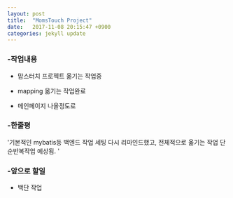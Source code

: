 ```yaml
---
layout: post
title:  "MomsTouch Project"
date:   2017-11-08 20:15:47 +0900
categories: jekyll update
---
```


### -작업내용  

- 맘스터치 프로젝트 옮기는 작업중  

- mapping 옮기는 작업완료  

- 메인페이지 나올정도로              
		
		
	
### -한줄평	
'기본적인 mybatis등 백엔드 작업 세팅 다시 리마인드했고, 전체적으로 옮기는 작업 단순반복작업 예상됨. '        
		
		


### -앞으로 할일

- 백단 작업
